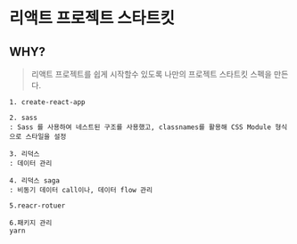 # 리액트 프로젝트 스타트킷

## WHY?

> 리액트 프로젝트를 쉽게 시작할수 있도록 나만의 프로젝트 스타트킷 스펙을 만든다.

```
1. create-react-app

2. sass
: Sass 를 사용하여 네스트된 구조를 사용했고, classnames를 활용해 CSS Module 형식으로 스타일을 설정

3. 리덕스
: 데이터 관리

4. 리덕스 saga
: 비동기 데이터 call이나, 데이터 flow 관리

5.reacr-rotuer

6.패키지 관리
yarn
```

